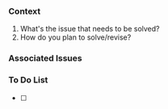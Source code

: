 
### Context
1. What's the issue that needs to be solved?
2. How do you plan to solve/revise?

### Associated Issues

### To Do List
- [ ] 
